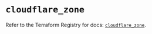 # `cloudflare_zone`

Refer to the Terraform Registry for docs: [`cloudflare_zone`](https://registry.terraform.io/providers/cloudflare/cloudflare/4.36.0/docs/resources/zone).
